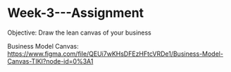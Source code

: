 # Week-3---Assignment
Objective: Draw the lean canvas of your business </br>

Business Model Canvas: </br>
https://www.figma.com/file/QEUi7wKHsDFEzHFtcVRDe1/Business-Model-Canvas-TIKI?node-id=0%3A1
